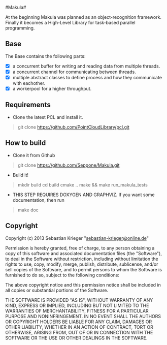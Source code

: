 #Makula#

At the beginning Makula was planned as an object-recognition framework. Finally it becomes a
High-Level Library for task-based parallel programming.

## Base ##

The Base contains the following parts:

- [x] a concurrent buffer for writing and reading data from multiple threads.
- [x] a concurrent channel for communicating between threads.
- [x] multiple abstract classes to define process and how they communicate with eachother.
- [x] a workerpool for a higher throughput.

## Requirements ##

- Clone the latest PCL and install it.

> git clone https://github.com/PointCloudLibrary/pcl.git

## How to build ##

- Clone it from Github

> git clone https://github.com/Seppone/Makula.git

- Build it!

> mkdir build
> cd build
> cmake ..
> make && make run_makula_tests

- THIS STEP REQUIRES DOXYGEN AND GRAPHVIZ. If you want some documentation, then run

> make doc

## Copyright ##

Copyright (c) 2013 Sebastian Krieger "sebastian-krieger@online.de"

Permission is hereby granted, free of charge, to any person obtaining a copy of this software and associated documentation files (the "Software"), to deal in the Software without restriction, including without limitation the rights to use, copy, modify, merge, publish, distribute, sublicense, and/or sell copies of the Software, and to permit persons to whom the Software is furnished to do so, subject to the following conditions:

The above copyright notice and this permission notice shall be included in all copies or substantial portions of the Software.

THE SOFTWARE IS PROVIDED "AS IS", WITHOUT WARRANTY OF ANY KIND, EXPRESS OR IMPLIED, INCLUDING BUT NOT LIMITED TO THE WARRANTIES OF MERCHANTABILITY, FITNESS FOR A PARTICULAR PURPOSE AND NONINFRINGEMENT. IN NO EVENT SHALL THE AUTHORS OR COPYRIGHT HOLDERS BE LIABLE FOR ANY CLAIM, DAMAGES OR OTHER LIABILITY, WHETHER IN AN ACTION OF CONTRACT, TORT OR OTHERWISE, ARISING FROM, OUT OF OR IN CONNECTION WITH THE SOFTWARE OR THE USE OR OTHER DEALINGS IN THE SOFTWARE.
